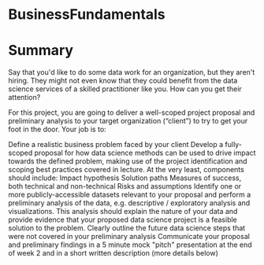 # BusinessFundamentals

# Summary
Say that you'd like to do some data work for an organization, but they aren't hiring. They might not even know that they could benefit from the data science services of a skilled practitioner like you. How can you get their attention?

For this project, you are going to deliver a well-scoped project proposal and preliminary analysis to your target organization (“client”) to try to get your foot in the door. Your job is to:

Define a realistic business problem faced by your client
Develop a fully-scoped proposal for how data science methods can be used to drive impact towards the defined problem, making use of the project identification and scoping best practices covered in lecture. At the very least, components should include:
Impact hypothesis
Solution paths
Measures of success, both technical and non-technical
Risks and assumptions
Identify one or more publicly-accessible datasets relevant to your proposal and perform a preliminary analysis of the data, e.g. descriptive / exploratory analysis and visualizations. This analysis should explain the nature of your data and provide evidence that your proposed data science project is a feasible solution to the problem.
Clearly outline the future data science steps that were not covered in your preliminary analysis
Communicate your proposal and preliminary findings in a 5 minute mock "pitch" presentation at the end of week 2 and in a short written description (more details below)
